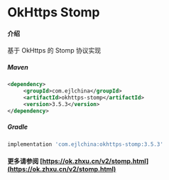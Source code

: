 # OkHttps Stomp

#### 介绍

基于 OkHttps 的 Stomp 协议实现


##### Maven

```xml
<dependency>
     <groupId>com.ejlchina</groupId>
     <artifactId>okhttps-stomp</artifactId>
     <version>3.5.3</version>
</dependency>
```

##### Gradle

```groovy
implementation 'com.ejlchina:okhttps-stomp:3.5.3'
```

#### 更多请参阅 [https://ok.zhxu.cn/v2/stomp.html](https://ok.zhxu.cn/v2/stomp.html)
